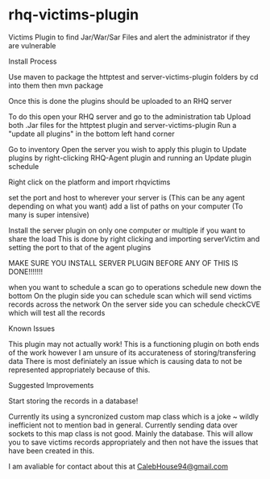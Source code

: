 rhq-victims-plugin
==================

Victims Plugin to find Jar/War/Sar Files and alert the administrator if they are vulnerable


Install Process

Use maven to package the httptest and server-victims-plugin folders by cd into them then mvn package

Once this is done the plugins should be uploaded to an RHQ server

To do this open your RHQ server and go to the administration tab
Upload both .Jar files for the httptest plugin and server-victims-plugin
Run a "update all plugins" in the bottom left hand corner

Go to inventory
Open the server you wish to apply this plugin to
Update plugins by right-clicking RHQ-Agent plugin and running an Update plugin schedule

Right click on the platform and import rhqvictims

set the port and host to wherever your server is (This can be any agent depending on what you want)
add a list of paths on your computer (To many is super intensive)

Install the server plugin on only one computer or multiple if you want to share the load
This is done by right clicking and importing serverVictim and setting the port to that of the agent plugins

MAKE SURE YOU INSTALL SERVER PLUGIN BEFORE ANY OF THIS IS DONE!!!!!!!

when you want to schedule a scan go to operations schedule new down the bottom 
On the plugin side you can schedule scan which will send victims records across the network
On the server side you can schedule checkCVE which will test all the records




Known Issues

This plugin may not actually work!
  This is a functioning plugin on both ends of the work however I am unsure of its accurateness of storing/transfering data
  There is most definiately an issue which is causing data to not be represented appropriately because of this.

Suggested Improvements

Start storing the records in a database!

  Currently its using a syncronized custom map class which is a joke ~ wildly inefficient not to mention bad in general.
  Currently sending data over sockets to this map class is not good.
Mainly the database. This will allow you to save victims records appropriately and then not have the issues that have been created in this.

I am avaliable for contact about this at CalebHouse94@gmail.com
  
